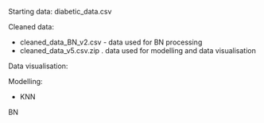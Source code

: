 Starting data:
diabetic_data.csv

Cleaned data:
- cleaned_data_BN_v2.csv - data used for BN processing
- cleaned_data_v5.csv.zip . data used for modelling and data visualisation

Data visualisation:
  
Modelling:
- KNN

BN
